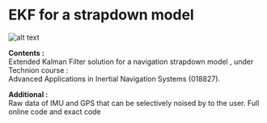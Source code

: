 # EKF for a strapdown model

![alt text](https://github.com/Daniboy370/Autonomous-Systems/Course/blob/master/EKF_imu.png)

**Contents :** \
Extended Kalman Filter solution for a navigation strapdown model ,
under Technion course : \
Advanced Applications in Inertial Navigation Systems (018827).


**Additional :** \
Raw data of IMU and GPS that can be selectively noised by to the user.
Full online code and exact code
